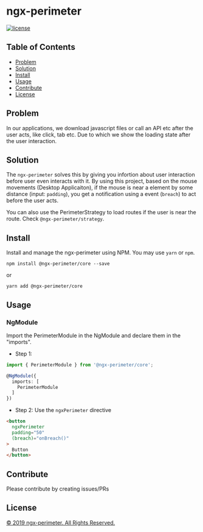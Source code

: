 # ngx-perimeter

[![license](https://img.shields.io/github/license/mohammedzamakhan/ngx-perimeter.svg)](https://github.com/mohammedzamakhan/ngx-perimeter/blob/master/LICENSE)

## Table of Contents
- [Problem](#problem)
- [Solution](#solution)
- [Install](#install)
- [Usage](#usage)
- [Contribute](#contribute)
- [License](#license)

## Problem

In our applications, we download javascript files or call an API etc after the user acts, like click, tab etc. Due to which we show the loading state after the user interaction.

## Solution

The `ngx-perimeter` solves this by giving you infortion about user interaction before user even interacts with it. By using this project, based on the mouse movements (Desktop Applicaiton), if the mouse is near a element by some distance (input: `padding`), you get a notification using a event (`breach`) to act before the user acts.

You can also use the PerimeterStrategy to load routes if the user is near the route. Check `@ngx-perimeter/strategy`.

## Install

Install and manage the ngx-perimeter using NPM. You may use `yarn` or `npm`.

`npm install @ngx-perimeter/core --save`

or

`yarn add @ngx-perimeter/core`

## Usage

### NgModule
Import the PerimeterModule in the NgModule and declare them in the "imports".

- Step 1:

``` ts
import { PerimeterModule } from '@ngx-perimeter/core';

@NgModule({
  imports: [
    PerimeterModule
  ]
})
```

- Step 2:
Use the `ngxPerimeter` directive
```html
<button
  ngxPerimeter
  padding="50"
  (breach)="onBreach()"
>
  Button
</button>

```

## Contribute

Please contribute by creating issues/PRs

## License

[© 2019 ngx-perimeter. All Rights Reserved.](../LICENSE)
